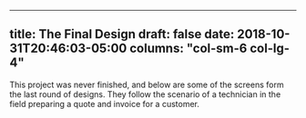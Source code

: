 
---
title: The Final Design
draft: false
date: 2018-10-31T20:46:03-05:00
columns: "col-sm-6 col-lg-4"
---
This project was never finished, and below are some of the screens form the last round of designs.
They follow the scenario of a technician in the field preparing a quote and invoice for a customer.
